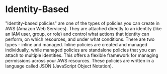 # Identity-Based

"Identity-based policies" are one of the types of policies you can create in AWS (Amazon Web Services). They are attached directly to an identity (like an IAM user, group, or role) and control what actions that identity can perform, on which resources, and under what conditions. There are two types - inline and managed. Inline policies are created and managed individually, while managed policies are standalone policies that you can attach to multiple identities. This offers a flexible framework for managing permissions across your AWS resources. These policies are written in a language called JSON (JavaScript Object Notation).